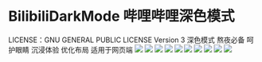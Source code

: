 # BilibiliDarkMode 哔哩哔哩深色模式
LICENSE：GNU GENERAL PUBLIC LICENSE Version 3
深色模式 熬夜必备 呵护眼睛 沉浸体验 优化布局 适用于网页端
<img src="https://img12.360buyimg.com/ddimg/jfs/t1/182936/14/13958/2918715/60ec8879Ebbddd940/75be203896756415.png" border="0"/>
<img src="https://img13.360buyimg.com/ddimg/jfs/t1/37348/36/15423/1198105/60ec8850E5ae69ade/6d8d8656e45d7bd2.png" border="0"/>
<img src="https://img11.360buyimg.com/ddimg/jfs/t1/181110/9/13899/2219632/60ec885aE6183454f/acb1cb3f6d723921.png" border="0"/>
<img src="https://img14.360buyimg.com/ddimg/jfs/t1/40393/36/16440/1351663/60ec885bE957cbe7b/311d77c0c8dc3f1e.png" border="0"/>
<img src="https://img10.360buyimg.com/ddimg/jfs/t1/175840/6/19364/2125941/60ec8857E1d1081c2/03acf209bad07c33.png" border="0"/>
<img src="https://img10.360buyimg.com/ddimg/jfs/t1/196466/21/12840/2546462/60ec8869Ec0494d31/b5ba70d923d4c3a2.png" border="0"/>
<img src="https://img10.360buyimg.com/ddimg/jfs/t1/172113/12/19374/2363419/60ec8877Eda8fc905/acdb11e68c18145c.png" border="0"/>
<img src="https://img12.360buyimg.com/ddimg/jfs/t1/184249/29/13784/2016853/60ec8874E9305469f/5b91ecf3c593a897.png" border="0"/>
<img src="https://img14.360buyimg.com/ddimg/jfs/t1/177319/33/13988/2494501/60ec8865E6ac85301/c9ee38443b32a94f.png" border="0"/>
<img src="https://img10.360buyimg.com/ddimg/jfs/t1/183564/34/13655/2407374/60ec8863E170a099c/0405eb9802bfd24c.png" border="0"/>

